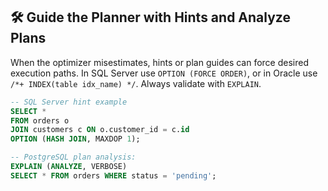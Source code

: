 ## 🛠️ Guide the Planner with Hints and Analyze Plans
When the optimizer misestimates, hints or plan guides can force desired execution paths. In SQL Server use `OPTION (FORCE ORDER)`, or in Oracle use `/*+ INDEX(table idx_name) */`. Always validate with `EXPLAIN`.

```sql
-- SQL Server hint example
SELECT *
FROM orders o
JOIN customers c ON o.customer_id = c.id
OPTION (HASH JOIN, MAXDOP 1);

-- PostgreSQL plan analysis:
EXPLAIN (ANALYZE, VERBOSE)
SELECT * FROM orders WHERE status = 'pending';
```